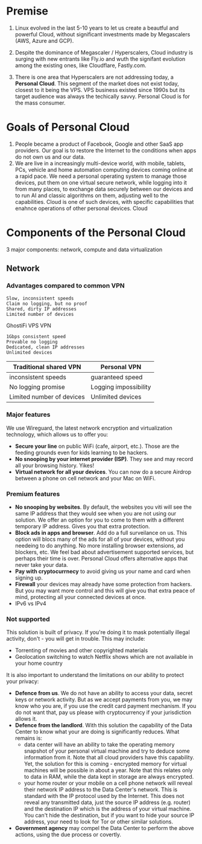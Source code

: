 # Premise

1. Linux evolved in the last 5-10 years to let us create a beautful and powerful Cloud, without significant investments made by Megascalers (AWS, Azure and GCP).

1. Despite the dominance of Megascaler / Hyperscalers, Cloud industry is surging with new entrants like Fly.io and wuth the signifant evolution among the existing ones, like Cloudflare, Fastly.com.

1. There is one area that Hyperscalers are not addressing today, a **Personal Cloud**. 
This segment of the market does not exist today, closest to it being the VPS. VPS business existed since 1990s but its target audience was always the techically savvy. Personal Cloud is for the mass consumer.

# Goals of Personal Cloud
1. People became a product of Facebook, Google and other SaaS app providers. Our goal is to restore the Internet to the conditions when apps do not own us and our data. 
2. We are live in a increasingly multi-device world, with mobile, tablets, PCs, vehicle and home automation computing devices coming online at a rapid pace. We need a personal operating system to manage those devices, put them on one virtual secure network, while logging into it from many places, to exchange data securely between our devices and to run AI and classic algorithms on them, adjusting well to the capabilities. Cloud is one of such devices, with specific capabilities that enahnce operations of other personal devices. Cloud 

# Components of the Personal Cloud
3 major components: network, compute and data virtualization

## Network

### Advantages compared to common VPN



    Slow, inconsistent speeds
    Claim no logging, but no proof
    Shared, dirty IP addresses
    Limited number of devices

GhostiFi VPS VPN

    1Gbps consistent speed
    Provable no logging
    Dedicated, clean IP addresses
    Unlimited devices


| Traditional shared VPN | Personal VPN |
| --- | --- |
| inconsistent speeds | guaranteed speed |
| No logging promise  | Logging impossibility |
| Limited number of devices | Unlimited devices |

### Major features

We use Wireguard, the latest network encryption and virtualization technology, which allows us to offer you:

- **Secure your line** on public WiFi (cafe, airport, etc.). Those are the feeding grounds even for kids learning to be hackers.
- **No snooping by your internet provider (ISP)**. They see and may record all your browsing history. Yikes!
- **Virtual network for all your devices**. You can now do a secure Airdrop between a phone on cell network and your Mac on WiFi.

### Premium features

- **No snooping by websites**. By default, the websites you viti will see the same IP address that they would see when you are not using our solution. We offer an option for you to come to them with a different temporary IP address. Gives you that extra protection.
- **Block ads in apps and browser**. Add do a full surveilance on us. This option will blocs many of the ads for all of your devices, without you needeing to do anything. No more installing browser extensions, ad blockers, etc. We feel bad about advertisement supported services, but perhaps their time is over. Personal Cloud offers alternative apps that never take your data.
- **Pay with cryptocurrnecy** to avoid giving us your name and card when signing up.
- **Firewall** your devices may already have some protection from hackers. But you may want more control and this will give you that extra peace of mind, protecting all your connected devices at once.
- IPv6 vs IPv4

### Not supported
This solution is built of privacy. If you're doing it to mask potentially illegal activity, don't - you will get in trouble. This may include:

- Torrenting of movies and other copyrighted materials
- Geolocation switching to watch Netflix shows which are not available in your home country

It is also important to understand the limitations on our ability to protect your privacy:

- **Defence from us**. We do not have an ability to access your data, secret keys or network activity. But as we accept payments from you, we may know who you are, if you use the credit card payment mechanism. If you do not want that, pay us please with cryptocurrency if your jurisdiction allows it.
- **Defence from the landlord**. With this solution the capability of the Data Center to know what your are doing is significantly reduces. What remains is:
    - data center will have an ability to take the operating memory snapshot of your personal virtual machine and try to deduce some information from it. Note that all cloud providers have this capability. Yet, the solution for this is coming - encrypted memory for virtual machines will be possible in about a year. Note that this relates only to data in RAM, while the data kept in storage are always encrypted.
    - your home router or your mobile on a cell phone network will reveal their network IP address to the Data Center's network. This is standard with the IP protocol used by the Internet. This does not reveal any transmitted data, just the source IP address (e.g. router) and the destination IP which is the address of your virtual machine. You can't hide the destination, but if you want to hide your source IP address, your need to look for Tor or other similar solutions. 
- **Government agency** may compel the Data Center to perform the above actions, using the due process or covertly.


